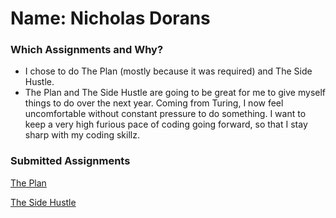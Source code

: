 # Name: Nicholas Dorans

### Which Assignments and Why?
- I chose to do The Plan (mostly because it was required) and The Side Hustle.
- The Plan and The Side Hustle are going to be great for me to give myself things to do over the next year. Coming from Turing, I now feel uncomfortable without constant pressure to do something. I want to keep a very high furious pace of coding going forward, so that I stay sharp with my coding skillz.

### Submitted Assignments

[The Plan](https://gist.github.com/NickyBobby/df52865f5a056dab49a0f5589a0f91cd)

[The Side Hustle](https://gist.github.com/NickyBobby/5c68a16cc23282047a0bdbf494b50532)
